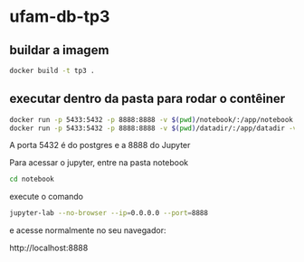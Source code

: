 # ufam-db-tp3

## buildar a imagem

```bash
docker build -t tp3 .
```

## executar dentro da pasta para rodar o contêiner
```bash
docker run -p 5433:5432 -p 8888:8888 -v $(pwd)/notebook/:/app/notebook tp3
docker run -p 5433:5432 -p 8888:8888 -v $(pwd)/datadir/:/app/datadir -v $(pwd)/notebook/:/app/notebook tp3
```

A porta 5432 é do postgres e a 8888 do Jupyter

Para acessar o jupyter, entre na pasta notebook

```bash
cd notebook
```

execute o comando

```bash
jupyter-lab --no-browser --ip=0.0.0.0 --port=8888
```

e acesse normalmente no seu navegador:

http://localhost:8888
